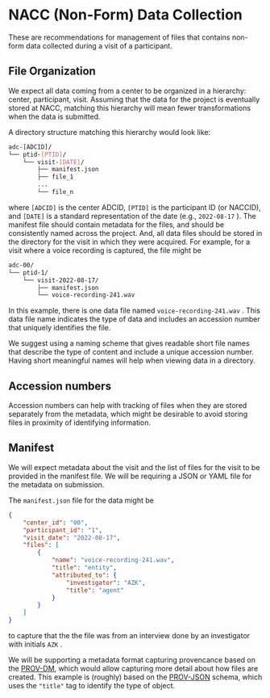 # NACC (Non-Form) Data Collection

These are recommendations for management of files that contains non-form data collected during a visit of a participant.

## File Organization

We expect all data coming from a center to be organized in a hierarchy: center, participant, visit.
Assuming that the data for the project is eventually stored at NACC, matching this hierarchy will mean fewer transformations when the data is submitted.

A directory structure matching this hierarchy would look like:

```bash
adc-[ADCID]/ 
└── ptid-[PTID]/ 
    └── visit-[DATE]/ 
        ├── manifest.json 
        ├── file_1 
        ...
        └── file_n 
```

where `[ADCID]` is the center ADCID, `[PTID]` is the participant ID (or NACCID), and `[DATE]` is a standard representation of the date (e.g., `2022-08-17` ).
The manifest file should contain metadata for the files, and should be consistently named across the project.
And, all data files should be stored in the directory for the visit in which they were acquired. 
For example, for a visit where a voice recording is captured, the file might be 

```bash
adc-00/ 
└── ptid-1/ 
    └── visit-2022-08-17/ 
        ├── manifest.json 
        └── voice-recording-241.wav 
```

In this example, there is one data file named `voice-recording-241.wav` .
This data file name indicates the type of data and includes an accession number that uniquely identifies the file.

We suggest using a naming scheme that gives readable short file names that describe the type of content and include a unique accession number.
Having short meaningful names will help when viewing data in a directory.

## Accession numbers

Accession numbers can help with tracking of files when they are stored separately from the metadata, which might be desirable to avoid storing files in proximity of identifying information.

## Manifest

We will expect metadata about the visit and the list of files for the visit to be provided in the manifest file.
We will be requiring a JSON or YAML file for the metadata on submission. 

The `manifest.json` file for the data might be 

```json
{
    "center_id": "00",
    "participant_id": "1",
    "visit_date": "2022-08-17",
    "files": [
        {
            "name": "voice-recording-241.wav",
            "title": "entity",
            "attributed_to": {
                "investigator": "AZK",
                "title": "agent"
            }
        }
    ]
}
```

to capture that the the file was from an interview done by an investigator with initials `AZK` .

We will be supporting a metadata format capturing provencance based on the [PROV-DM](https://www.w3.org/TR/prov-dm/), which would allow capturing more detail about how files are created.
This example is (roughly) based on the [PROV-JSON](https://www.w3.org/Submission/prov-json/) schema, which uses the `"title"` tag to identify the type of object.
